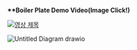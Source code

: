 <strong>**Boiler Plate Demo Video(Image Click!)</strong>

[![영상 제목](https://img.youtube.com/vi/oRxw&ab/0.jpg)](https://www.youtube.com/watch?v=ZOJlUl_oRxw&ab_channel=YOHANJIN)




![Untitled Diagram drawio](https://github.com/YohanJins/BoilerPlate/assets/146444793/086c20e9-c6c6-4a2d-a0c4-01134735a0b6)
